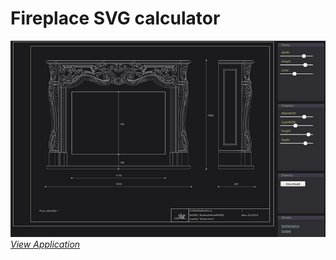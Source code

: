 # Fireplace SVG calculator

![pic](https://github.com/fire888/fireplace/blob/master/styles/screenshot.jpg)  
[*View Application*](http://js.otrisovano.ru/fireplace/)
